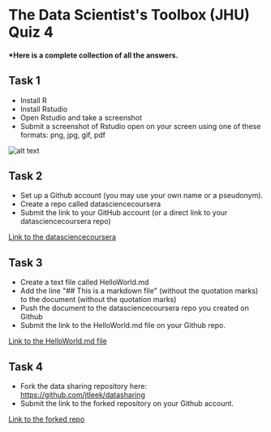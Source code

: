 # The Data Scientist's Toolbox (JHU) Quiz 4
#### *Here is a complete collection of all the answers.

Task 1
----------

* Install R 
* Install Rstudio
* Open Rstudio and take a screenshot
* Submit a screenshot of Rstudio open on your screen using one of these formats: png, jpg, gif, pdf

![alt text](https://coursera-assessments.s3.amazonaws.com/assessments/1560464964652/e6eea195-fd44-4b4b-d138-2d8d5a79c770/121.jpg "Screenshot #1")

Task 2
----------

* Set up a Github account (you may use your own name or a pseudonym).
* Create a repo called datasciencecoursera
* Submit the link to your GitHub account (or a direct link to your datasciencecoursera repo)

[Link to the datasciencecoursera](https://github.com/VictorMinsky/datasciencecoursera "datasciencecoursera repo")

Task 3
----------

* Create a text file called HelloWorld.md
* Add the line "## This is a markdown file" (without the quotation marks) to the document (without the quotation marks)
* Push the document to the datasciencecoursera repo you created on Github
* Submit the link to the HelloWorld.md file on your Github repo. 

[Link to the HelloWorld.md file](https://github.com/VictorMinsky/datasciencecoursera/blob/master/HelloWorld.md "HelloWorld.md file")

Task 4
----------

* Fork the data sharing repository here: https://github.com/jtleek/datasharing
* Submit the link to the forked repository on your Github account. 

[Link to the forked repo](https://github.com/VictorMinsky/datasharing "Forked repo")
